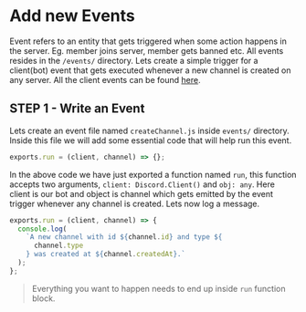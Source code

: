 # Add new Events

Event refers to an entity that gets triggered when some action happens in the server. Eg. member joins server, member gets banned etc. All events resides in the `/events/` directory. Lets create a simple trigger for a client(bot) event that gets executed whenever a new channel is created on any server. All the client events can be found [here](https://discord.js.org/#/docs/main/stable/class/Client).

## STEP 1 - Write an Event

Lets create an event file named `createChannel.js` inside `events/` directory. Inside this file we will add some essential code that will help run this event.

```js
exports.run = (client, channel) => {};
```

In the above code we have just exported a function named `run`, this function accepts two arguments, `client: Discord.Client()` and `obj: any`. Here client is our bot and object is channel which gets emitted by the event trigger whenever any channel is created. Lets now log a message.

```js
exports.run = (client, channel) => {
  console.log(
    `A new channel with id ${channel.id} and type ${
      channel.type
    } was created at ${channel.createdAt}.`
  );
};
```

> Everything you want to happen needs to end up inside `run` function block.
